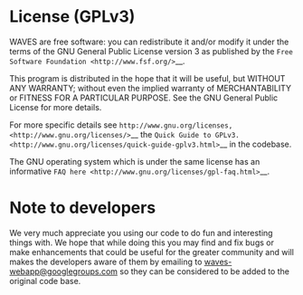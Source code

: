 License (GPLv3)
===============

WAVES are free software: you can redistribute it and/or modify it under the terms of the GNU General Public License version 3 as published by the `Free Software Foundation <http://www.fsf.org/>`__.

This program is distributed in the hope that it will be useful, but
WITHOUT ANY WARRANTY; without even the implied warranty of
MERCHANTABILITY or FITNESS FOR A PARTICULAR PURPOSE. See the GNU General
Public License for more details.

For more specific details see
`http://www.gnu.org/licenses, <http://www.gnu.org/licenses/>`__ the
`Quick Guide to GPLv3. <http://www.gnu.org/licenses/quick-guide-gplv3.html>`__ in the codebase.

The GNU operating system which is under the same license has an
informative `FAQ here <http://www.gnu.org/licenses/gpl-faq.html>`__.

Note to developers
==================

We very much appreciate you using our code to do fun and interesting
things with. We hope that while doing this you may find and fix bugs or
make enhancements that could be useful for the greater community and
will makes the developers aware of them by emailing to waves-webapp@googlegroups.com
so they can be considered to be added to the original code base.